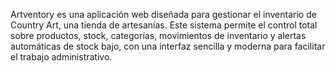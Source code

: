 Artventory es una aplicación web diseñada para gestionar el inventario de Country Art, una tienda de artesanías. Este sistema permite el control total sobre productos, stock, categorías, movimientos de inventario y alertas automáticas de stock bajo, con una interfaz sencilla y moderna para facilitar el trabajo administrativo.
